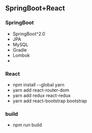 ## SpringBoot+React

### SpringBoot

- SpringBoot^2.0
- JPA
- MySQL
- Gradle
- Lombok
-

### React

- npm install --global yarn
- yarn add react-router-dom
- yarn add redux react-redux
- yarn add react-bootstrap bootstrap

### build
- npm run build